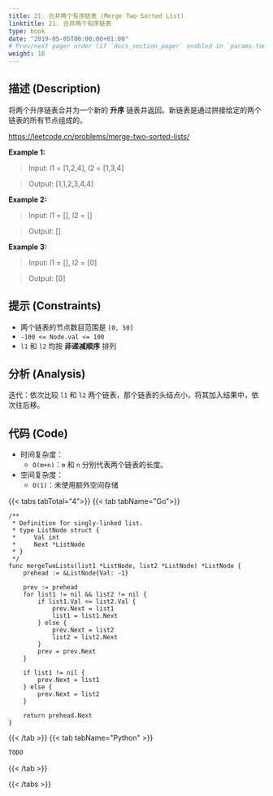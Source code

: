 ```yaml
---
title: 21. 合并两个有序链表 (Merge Two Sorted List)
linktitle: 21. 合并两个有序链表
type: book
date: "2019-05-05T00:00:00+01:00"
# Prev/next pager order (if `docs_section_pager` enabled in `params.toml`)
weight: 10
---
```


## 描述 (Description)

将两个升序链表合并为一个新的 **升序** 链表并返回。新链表是通过拼接给定的两个链表的所有节点组成的。

https://leetcode.cn/problems/merge-two-sorted-lists/

**Example 1:**

> Input: l1 = [1,2,4], l2 = [1,3,4]

> Output: [1,1,2,3,4,4]

**Example 2:**

> Input: l1 = [], l2 = []

> Output: []

**Example 3:**

> Input: l1 = [], l2 = [0]

> Output: [0]

## 提示 (Constraints)

- 两个链表的节点数目范围是 `[0, 50]`
- `-100 <= Node.val <= 100`
- `l1` 和 `l2` 均按 **非递减顺序** 排列

## 分析 (Analysis)

迭代：依次比较 `l1` 和 `l2` 两个链表，那个链表的头结点小，将其加入结果中，依次往后移。

## 代码 (Code)

- 时间复杂度：
  - `O(m+n)`：`m` 和 `n` 分别代表两个链表的长度。
- 空间复杂度：
  - `O(1)`：未使用额外空间存储

{{< tabs tabTotal="4">}}
{{< tab tabName="Go">}}

```golang
/**
 * Definition for singly-linked list.
 * type ListNode struct {
 *     Val int
 *     Next *ListNode
 * }
 */
func mergeTwoLists(list1 *ListNode, list2 *ListNode) *ListNode {
    prehead := &ListNode{Val: -1}

    prev := prehead
    for list1 != nil && list2 != nil {
        if list1.Val <= list2.Val {
            prev.Next = list1
            list1 = list1.Next
        } else {
            prev.Next = list2
            list2 = list2.Next
        }
        prev = prev.Next
    }

    if list1 != nil {
        prev.Next = list1
    } else {
        prev.Next = list2
    }

    return prehead.Next
}
```

{{< /tab >}}
{{< tab tabName="Python" >}}

```py
TODO
```

{{< /tab >}}

{{< /tabs >}}

